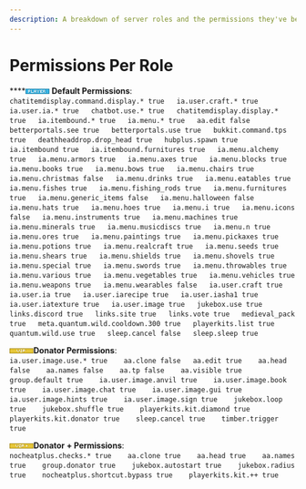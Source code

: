 ```yaml
---
description: A breakdown of server roles and the permissions they've been granted.
---
```


# Permissions Per Role

\*\*\*\*![](.gitbook/assets/player.png) **Default Permissions**:  
`chatitemdisplay.command.display.* true  
ia.user.craft.* true  
ia.user.ia.* true  
chatbot.use.* true  
chatitemdisplay.display.* true  
ia.itembound.* true  
ia.menu.* true  
aa.edit false  
betterportals.see true  
betterportals.use true  
bukkit.command.tps true  
deathheaddrop.drop_head true  
hubplus.spawn true  
ia.itembound true  
ia.itembound.furnitures true  
ia.menu.alchemy true  
ia.menu.armors true  
ia.menu.axes true  
ia.menu.blocks true  
ia.menu.books true  
ia.menu.bows true  
ia.menu.chairs true  
ia.menu.christmas false  
ia.menu.drinks true  
ia.menu.eatables true  
ia.menu.fishes true  
ia.menu.fishing_rods true  
ia.menu.furnitures true  
ia.menu.generic_items false  
ia.menu.halloween false  
ia.menu.hats true  
ia.menu.hoes true  
ia.menu.i true  
ia.menu.icons false  
ia.menu.instruments true  
ia.menu.machines true  
ia.menu.minerals true  
ia.menu.musicdiscs true  
ia.menu.n true  
ia.menu.ores true  
ia.menu.paintings true  
ia.menu.pickaxes true  
ia.menu.potions true  
ia.menu.realcraft true  
ia.menu.seeds true  
ia.menu.shears true  
ia.menu.shields true  
ia.menu.shovels true  
ia.menu.special true  
ia.menu.swords true  
ia.menu.throwables true  
ia.menu.various true  
ia.menu.vegetables true  
ia.menu.vehicles true  
ia.menu.weapons true  
ia.menu.wearables false  
ia.user.craft true  
ia.user.ia true  
ia.user.iarecipe true  
ia.user.iasha1 true  
ia.user.iatexture true  
ia.user.image true  
jukebox.use true  
links.discord true  
links.site true  
links.vote true  
medieval_pack true  
meta.quantum.wild.cooldown.300 true  
playerkits.list true  
quantum.wild.use true  
sleep.cancel false  
sleep.sleep true`

![](.gitbook/assets/vip.png)**Donator Permissions**:  
`ia.user.image.use.* true   
aa.clone false  
aa.edit true   
aa.head false   
aa.names false   
aa.tp false   
aa.visible true   
group.default true   
ia.user.image.anvil true   
ia.user.image.book true   
ia.user.image.chat true   
ia.user.image.gui true   
ia.user.image.hints true   
ia.user.image.sign true   
jukebox.loop true   
jukebox.shuffle true   
playerkits.kit.diamond true   
playerkits.kit.donator true   
sleep.cancel true   
timber.trigger true`

![](.gitbook/assets/vipplus.png)**Donator + Permissions**:  
`nocheatplus.checks.* true   
aa.clone true   
aa.head true   
aa.names true   
group.donator true   
jukebox.autostart true   
jukebox.radius true   
nocheatplus.shortcut.bypass true   
playerkits.kit.++ true` 

